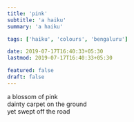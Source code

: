 ```yaml
---
title: 'pink'
subtitle: 'a haiku'
summary: 'a haiku'

tags: ['haiku', 'colours', 'bengaluru']

date: 2019-07-17T16:40:33+05:30
lastmod: 2019-07-17T16:40:33+05:30

featured: false
draft: false
---
```


a blossom of pink  
dainty carpet on the ground  
yet swept off the road
